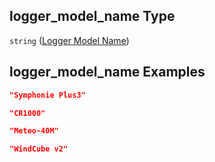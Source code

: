 ## logger\_model\_name Type

`string` ([Logger Model Name](iea43_wra_data_model-properties-measurement-location-measurement-location-properties-logger-configuration-logger-configuration-properties-logger-model-name.md))

## logger\_model\_name Examples

```json
"Symphonie Plus3"
```

```json
"CR1000"
```

```json
"Meteo-40M"
```

```json
"WindCube v2"
```

